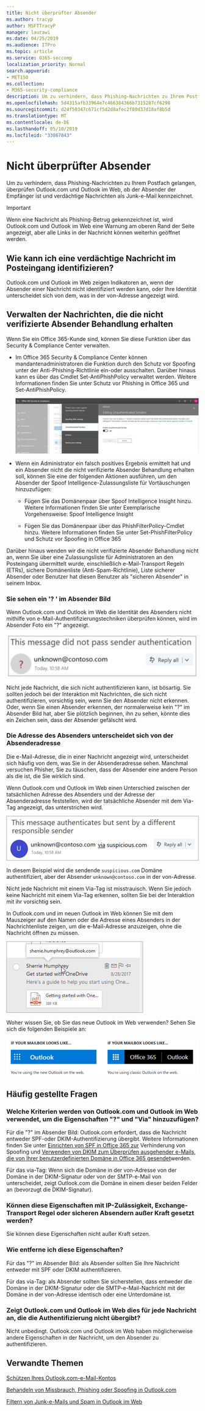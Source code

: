 ```yaml
---
title: Nicht überprüfter Absender
ms.author: tracyp
author: MSFTTracyP
manager: laurawi
ms.date: 04/25/2019
ms.audience: ITPro
ms.topic: article
ms.service: O365-seccomp
localization_priority: Normal
search.appverid:
- MET150
ms.collection:
- M365-security-compliance
description: Um zu verhindern, dass Phishing-Nachrichten zu Ihrem Postfach gelangen, überprüfen Outlook.com und Outlook im Web, ob der Absender der Empfänger ist und verdächtige Nachrichten als Junk-e-Mail kennzeichnet.
ms.openlocfilehash: 5d4315afb33964e7c466384366b7315287cf6298
ms.sourcegitcommit: d24f50347c671cf5d2d8afec2f80d37d18af8b5d
ms.translationtype: MT
ms.contentlocale: de-DE
ms.lasthandoff: 05/10/2019
ms.locfileid: "33867843"
---
```

# <a name="unverified-sender"></a>Nicht überprüfter Absender

Um zu verhindern, dass Phishing-Nachrichten zu Ihrem Postfach gelangen, überprüfen Outlook.com und Outlook im Web, ob der Absender der Empfänger ist und verdächtige Nachrichten als Junk-e-Mail kennzeichnet.

> [!IMPORTANT]
> Wenn eine Nachricht als Phishing-Betrug gekennzeichnet ist, wird Outlook.com und Outlook im Web eine Warnung am oberen Rand der Seite angezeigt, aber alle Links in der Nachricht können weiterhin geöffnet werden.

## <a name="how-can-i-identify-a-suspicious-message-in-my-inbox"></a>Wie kann ich eine verdächtige Nachricht im Posteingang identifizieren?

Outlook.com und Outlook im Web zeigen Indikatoren an, wenn der Absender einer Nachricht nicht identifiziert werden kann, oder Ihre Identität unterscheidet sich von dem, was in der von-Adresse angezeigt wird.

## <a name="how-to-manage-which-messages-receive-the-unverified-sender-treatment"></a>Verwalten der Nachrichten, die die nicht verifizierte Absender Behandlung erhalten 

Wenn Sie ein Office 365-Kunde sind, können Sie diese Funktion über das Security & Compliance Center verwalten. 

- Im Office 365 Security & Compliance Center können mandantenadministratoren die Funktion durch den Schutz vor Spoofing unter der Anti-Phishing-Richtlinie ein-oder ausschalten. Darüber hinaus kann es über das Cmdlet Set-AntiPhishPolicy verwaltet werden. Weitere Informationen finden Sie unter Schutz vor Phishing in Office 365 und Set-AntiPhishPolicy.

    ![Bearbeiten nicht authentifizierter Absender in der grafischen Benutzeroberfläche.](media/unverified-sender-article-editing-unauthenticated-senders.jpg)

- Wenn ein Administrator ein falsch positives Ergebnis ermittelt hat und ein Absender nicht die nicht verifizierte Absender Behandlung erhalten soll, können Sie eine der folgenden Aktionen ausführen, um den Absender der Spoof Intelligence-Zulassungsliste für Vortäuschungen hinzuzufügen:
        
    - Fügen Sie das Domänenpaar über Spoof Intelligence Insight hinzu. Weitere Informationen finden Sie unter Exemplarische Vorgehensweise: Spoof Intelligence Insight
                
    - Fügen Sie das Domänenpaar über das PhishFilterPolicy-Cmdlet hinzu. Weitere Informationen finden Sie unter Set-PhishFilterPolicy und Schutz vor Spoofing in Office 365

Darüber hinaus wenden wir die nicht verifizierte Absender Behandlung nicht an, wenn Sie über eine Zulassungsliste für Administratoren an den Posteingang übermittelt wurde, einschließlich e-Mail-Transport Regeln (ETRs), sichere Domänenliste (Anti-Spam-Richtlinie), Liste sicherer Absender oder Benutzer hat diesen Benutzer als "sicheren Absender" in seinem Inbox.

### <a name="you-see-a--in-the-sender-image"></a>Sie sehen ein '? ' im Absender Bild

Wenn Outlook.com und Outlook im Web die Identität des Absenders nicht mithilfe von e-Mail-Authentifizierungstechniken überprüfen können, wird im Absender Foto ein "?" angezeigt. 

![Nachricht wurde nicht erfolgreich überprüft](media/message-did-not-pass-verification.jpg)

Nicht jede Nachricht, die sich nicht authentifizieren kann, ist bösartig. Sie sollten jedoch bei der Interaktion mit Nachrichten, die sich nicht authentifizieren, vorsichtig sein, wenn Sie den Absender nicht erkennen. Oder, wenn Sie einen Absender erkennen, der normalerweise kein "?" im Absender Bild hat, aber Sie plötzlich beginnen, ihn zu sehen, könnte dies ein Zeichen sein, dass der Absender gefälscht wird.

### <a name="the-senders-address-is-different-than-what-appears-in-the-from-address"></a>Die Adresse des Absenders unterscheidet sich von der Absenderadresse

Die e-Mail-Adresse, die in einer Nachricht angezeigt wird, unterscheidet sich häufig von dem, was Sie in der Absenderadresse sehen. Manchmal versuchen Phisher, Sie zu täuschen, dass der Absender eine andere Person als die ist, die Sie wirklich sind.

Wenn Outlook.com und Outlook im Web einen Unterschied zwischen der tatsächlichen Adresse des Absenders und der Adresse der Absenderadresse feststellen, wird der tatsächliche Absender mit dem Via-Tag angezeigt, das unterstrichen wird.

![nicht überprüfter Absender-Alternativtext](media/unverified-sender-feature1.png)

In diesem Beispiel wird die sendende `suspicious.com` Domäne authentifiziert, aber der Absender `unknown@contoso.com` in der von-Adresse.

Nicht jede Nachricht mit einem Via-Tag ist misstrauisch. Wenn Sie jedoch keine Nachricht mit einem Via-Tag erkennen, sollten Sie bei der Interaktion mit ihr vorsichtig sein.

In Outlook.com und im neuen Outlook im Web können Sie mit dem Mauszeiger auf den Namen oder die Adresse eines Absenders in der Nachrichtenliste zeigen, um die e-Mail-Adresse anzuzeigen, ohne die Nachricht öffnen zu müssen.

![Erste Schritte mit OneDrive](media/get-started-with-onedrive-message.png)

Woher wissen Sie, ob Sie das neue Outlook im Web verwenden? Sehen Sie sich die folgenden Beispiele an:

![Outlook vs Office 365](media/outlook-vs-outlook365.png)

## <a name="frequently-asked-questions"></a>Häufig gestellte Fragen

### <a name="what-criteria-does-outlookcom-and-outlook-on-the-web-use-to-add-the--and-the-via-properties"></a>Welche Kriterien werden von Outlook.com und Outlook im Web verwendet, um die Eigenschaften "?" und "Via" hinzuzufügen?

Für die "?" im Absender Bild: Outlook.com erfordert, dass die Nachricht entweder SPF-oder DKIM-Authentifizierung übergibt. Weitere Informationen finden Sie unter [Einrichten von SPF in Office 365 zur](set-up-spf-in-office-365-to-help-prevent-spoofing.md) Verhinderung von Spoofing und [Verwenden von DKIM zum Überprüfen ausgehender e-Mails, die von Ihrer benutzerdefinierten Domäne in Office 365 gesendet](use-dkim-to-validate-outbound-email.md)werden.

Für das via-Tag: Wenn sich die Domäne in der von-Adresse von der Domäne in der DKIM-Signatur oder von der SMTP-e-Mail von unterscheidet, zeigt Outlook.com die Domäne in einem dieser beiden Felder an (bevorzugt die DKIM-Signatur).

### <a name="can-i-override-these-properties-with-ip-allows-exchange-transport-rule-allows-or-safe-senders"></a>Können diese Eigenschaften mit IP-Zulässigkeit, Exchange-Transport Regel oder sicheren Absendern außer Kraft gesetzt werden?

Sie können diese Eigenschaften nicht außer Kraft setzen.

### <a name="how-do-i-remove-these-properties"></a>Wie entferne ich diese Eigenschaften?

Für das "?" im Absender Bild: als Absender sollten Sie Ihre Nachricht entweder mit SPF oder DKIM authentifizieren.

Für das via-Tag: als Absender sollten Sie sicherstellen, dass entweder die Domäne in der DKIM-Signatur oder die SMTP-e-Mail-Nachricht mit der Domäne in der von-Adresse identisch oder eine Unterdomäne ist.

### <a name="does-outlookcom-and-outlook-on-the-web-show-this-for-every-message-that-doesnt-pass-authentication"></a>Zeigt Outlook.com und Outlook im Web dies für jede Nachricht an, die die Authentifizierung nicht übergibt?

Nicht unbedingt. Outlook.com und Outlook im Web haben möglicherweise andere Eigenschaften in der Nachricht, um den Absender zu authentifizieren.

## <a name="related-topics"></a>Verwandte Themen

[Schützen Ihres Outlook.com-e-Mail-Kontos](https://support.office.com/article/a4f20fc5-4307-4ece-8231-6d4d4bd8a9ba)

[Behandeln von Missbrauch, Phishing oder Spoofing in Outlook.com](https://support.office.com/article/0d882ea5-eedc-4bed-aebc-079ffa1105a3)

[Filtern von Junk-e-Mails und Spam in Outlook im Web](https://support.office.com/article/db786e79-54e2-40cc-904f-d89d57b7f41d)
